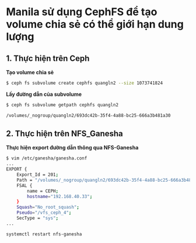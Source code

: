 # Manila sử dụng CephFS để tạo volume chia sẻ có thể giới hạn dung lượng
## 1. Thực hiện trên Ceph
**Tạo volume chia sẻ**

```sh
$ ceph fs subvolume create cephfs quangln2 --size 1073741824
```

**Lấy đường dẫn của subvolume**
```sh
$ ceph fs subvolume getpath cephfs quangln2

/volumes/_nogroup/quangln2/693dc42b-35f4-4a88-bc25-666a3b481a30
```
## 2. Thực hiện trên NFS_Ganesha
**Thực hiện export đường dẫn thông qua NFS-Ganesha**
```sh
$ vim /etc/ganesha/ganesha.conf
...
EXPORT {
    Export_Id = 201;
    Path = "/volumes/_nogroup/quangln2/693dc42b-35f4-4a88-bc25-666a3b481a30";
    FSAL {
        name = CEPH;
        hostname="192.168.40.33";
    }
    Squash="No_root_squash";
    Pseudo="/vfs_ceph_4";
    SecType = "sys";
...

```
```sh
systemctl restart nfs-ganesha
```
